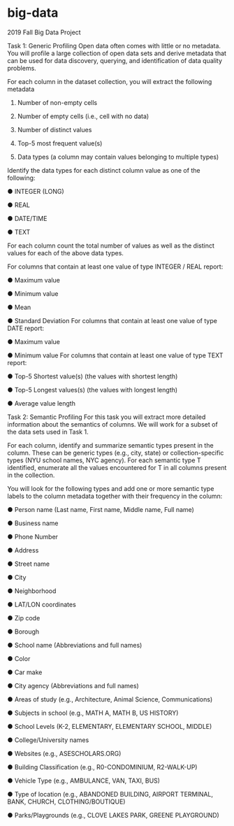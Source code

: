 # big-data
2019 Fall Big Data Project

Task 1: Generic Profiling
Open data often comes with little or no metadata. You will profile a large collection of open data sets and derive metadata that can be used for data discovery, querying, and identification of data quality problems.

For each column in the dataset collection, you will extract the following metadata

1. Number of non-empty cells

2. Number of empty cells (i.e., cell with no data)

3. Number of distinct values

4. Top-5 most frequent value(s)

5. Data types (a column may contain values belonging to multiple types)

Identify the data types for each distinct column value as one of the following:

● INTEGER (LONG)

● REAL

● DATE/TIME

● TEXT

For each column count the total number of values as well as the distinct values for each of the above data types.

For columns that contain at least one value of type INTEGER / REAL report:

● Maximum value

● Minimum value

● Mean

● Standard Deviation For columns that contain at least one value of type DATE report:

● Maximum value

● Minimum value For columns that contain at least one value of type TEXT report:

● Top-5 Shortest value(s) (the values with shortest length)

● Top-5 Longest values(s) (the values with longest length)

● Average value length

Task 2: Semantic Profiling
For this task you will extract more detailed information about the semantics of columns. We will work for a subset of the data sets used in Task 1.

For each column, identify and summarize semantic types present in the column. These can be generic types (e.g., city, state) or collection-specific types (NYU school names, NYC agency). For each semantic type T identified, enumerate all the values encountered for T in all columns present in the collection.

You will look for the following types and add one or more semantic type labels to the column metadata together with their frequency in the column:

● Person name (Last name, First name, Middle name, Full name)

● Business name

● Phone Number

● Address

● Street name

● City

● Neighborhood

● LAT/LON coordinates

● Zip code

● Borough

● School name (Abbreviations and full names)

● Color

● Car make

● City agency (Abbreviations and full names)

● Areas of study (e.g., Architecture, Animal Science, Communications)

● Subjects in school (e.g., MATH A, MATH B, US HISTORY)

● School Levels (K-2, ELEMENTARY, ELEMENTARY SCHOOL, MIDDLE)

● College/University names

● Websites (e.g., ASESCHOLARS.ORG)

● Building Classification (e.g., R0-CONDOMINIUM, R2-WALK-UP)

● Vehicle Type (e.g., AMBULANCE, VAN, TAXI, BUS)

● Type of location (e.g., ABANDONED BUILDING, AIRPORT TERMINAL, BANK, CHURCH, CLOTHING/BOUTIQUE)

● Parks/Playgrounds (e.g., CLOVE LAKES PARK, GREENE PLAYGROUND)
